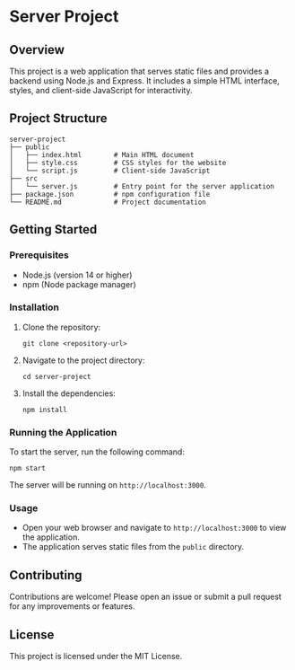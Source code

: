 # Server Project

## Overview
This project is a web application that serves static files and provides a backend using Node.js and Express. It includes a simple HTML interface, styles, and client-side JavaScript for interactivity.

## Project Structure
```
server-project
├── public
│   ├── index.html        # Main HTML document
│   ├── style.css         # CSS styles for the website
│   └── script.js         # Client-side JavaScript
├── src
│   └── server.js         # Entry point for the server application
├── package.json          # npm configuration file
└── README.md             # Project documentation
```

## Getting Started

### Prerequisites
- Node.js (version 14 or higher)
- npm (Node package manager)

### Installation
1. Clone the repository:
   ```
   git clone <repository-url>
   ```
2. Navigate to the project directory:
   ```
   cd server-project
   ```
3. Install the dependencies:
   ```
   npm install
   ```

### Running the Application
To start the server, run the following command:
```
npm start
```
The server will be running on `http://localhost:3000`.

### Usage
- Open your web browser and navigate to `http://localhost:3000` to view the application.
- The application serves static files from the `public` directory.

## Contributing
Contributions are welcome! Please open an issue or submit a pull request for any improvements or features.

## License
This project is licensed under the MIT License.